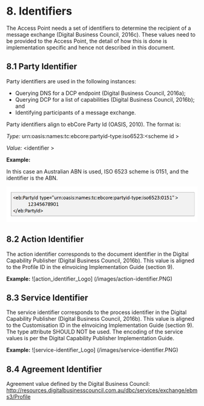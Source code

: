 # 8. Identifiers 

The Access Point needs a set of identifiers to determine the recipient of a message exchange (Digital Business Council, 2016c). These values need to be provided to the Access Point, the detail of how this is done is implementation specific and hence not described in this document.

## 8.1 Party Identifier 
Party identifiers are used in the following instances: 
 - Querying DNS for a DCP endpoint (Digital Business Council, 2016a); 
 - Querying DCP for a list of capabilities (Digital Business Council, 2016b); and 
 - Identifying participants of a message exchange. 

Party identifiers align to ebCore Party Id (OASIS, 2010). The format is: 

*Type:* urn:oasis:names:tc:ebcore:partyid-type:iso6523:<scheme id &gt;

*Value:*  <identifier &gt; 

**Example:** 

In this case an Australian ABN is used, ISO 6523 scheme is 0151, and the identifier is the ABN.

![Party-identifier_Logo](/images/party_identifier.PNG)


## 8.2 Action Identifier 
The action identifier corresponds to the document identifier in the Digital Capability Publisher (Digital Business Council, 2016b). This value is aligned to the Profile ID in the eInvoicing Implementation Guide (section 9). 

**Example:**
![action_identifier_Logo] (/images/action-identifier.PNG)


## 8.3 Service Identifier 
The service identifier corresponds to the process identifier in the Digital Capability Publisher (Digital Business Council, 2016b). This value is aligned to the Customisation ID in the eInvoicing Implementation Guide (section 9). 
The type attribute SHOULD NOT be used. The encoding of the service values is per the Digital Capability Publisher Implementation Guide. 

**Example:**
![service-identifier_Logo] (/images/service-identifier.PNG)


## 8.4 Agreement Identifier 
Agreement value defined by the Digital Business Council: 
http://resources.digitalbusinesscouncil.com.au/dbc/services/exchange/ebms3/Profile 
